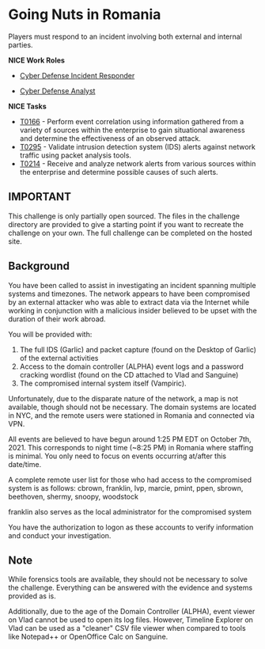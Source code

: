 # Going Nuts in Romania

Players must respond to an incident involving both external and internal parties.

**NICE Work Roles**  

- [Cyber Defense Incident Responder](https://niccs.cisa.gov/workforce-development/nice-framework/workroles?name=Cyber+Defense+Incident+Responder&id=All)  

- [Cyber Defense Analyst](https://niccs.cisa.gov/workforce-development/nice-framework/workroles?name=Cyber+Defense+Analyst&id=All)  



**NICE Tasks**
- [T0166](https://niccs.cisa.gov/workforce-development/nice-framework/tasks?id=T0166&description=All) - Perform event correlation using information gathered from a variety of sources within the enterprise to gain situational awareness and determine the effectiveness of an observed attack.
- [T0295](https://niccs.cisa.gov/workforce-development/nice-framework/tasks?id=T0295&description=All) - Validate intrusion detection system (IDS) alerts against network traffic using packet analysis tools.
- [T0214](https://niccs.cisa.gov/workforce-development/nice-framework/tasks?id=T0214&description=All) - Receive and analyze network alerts from various sources within the enterprise and determine possible causes of such alerts.

## IMPORTANT

This challenge is only partially open sourced. The files in the challenge directory are provided to give a starting point if you want to recreate the challenge on your own. The full challenge can be completed on the hosted site.

## Background

You have been called to assist in investigating an incident spanning multiple systems and timezones. The network appears to have been compromised by an external attacker who was able to extract data via the Internet while working in conjunction with a malicious insider believed to be upset with the duration of their work abroad.

You will be provided with:
1. The full IDS (Garlic) and packet capture (found on the Desktop of Garlic) of the external activities
2. Access to the domain controller (ALPHA) event logs and a password cracking wordlist (found on the CD attached to Vlad and Sanguine)
3. The compromised internal system itself (Vampiric).

Unfortunately, due to the disparate nature of the network, a map is not available, though should not be necessary. The domain systems are located in NYC, and the remote users were stationed in Romania and connected via VPN.

All events are believed to have begun around 1:25 PM EDT on October 7th, 2021. This corresponds to night time (~8:25 PM) in Romania where staffing is minimal. You only need to focus on events occurring at/after this date/time.

A complete remote user list for those who had access to the compromised system is as follows:
cbrown, franklin, lvp, marcie, pmint, ppen, sbrown, beethoven, shermy, snoopy, woodstock

franklin also serves as the local administrator for the compromised system

You have the authorization to logon as these accounts to verify information and conduct your investigation.

## Note
While forensics tools are available, they should not be necessary to solve the challenge. Everything can be answered with the evidence and systems provided as is.

Additionally, due to the age of the Domain Controller (ALPHA), event viewer on Vlad cannot be used to open its log files. However, Timeline Explorer on Vlad can be used as a "cleaner" CSV file viewer when compared to tools like Notepad++ or OpenOffice Calc on Sanguine.
